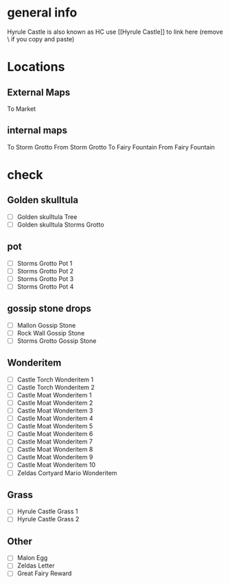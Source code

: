 # general info 
Hyrule Castle is also known as HC use \[\[Hyrule Castle]] to link here (remove \\ if you copy and paste)
# Locations
## External Maps
To Market
## internal maps
To Storm Grotto
From Storm Grotto
To Fairy Fountain 
From Fairy Fountain 
# check
## Golden skulltula
- [ ] Golden skulltula Tree
- [ ] Golden skulltula Storms Grotto
## pot
- [ ] Storms Grotto Pot 1
- [ ] Storms Grotto Pot 2
- [ ] Storms Grotto Pot 3
- [ ] Storms Grotto Pot 4
## gossip stone drops
- [ ] Mallon Gossip Stone
- [ ] Rock Wall Gossip Stone
- [ ] Storms Grotto Gossip Stone
## Wonderitem
- [ ] Castle Torch Wonderitem 1
- [ ] Castle Torch Wonderitem 2
- [ ] Castle Moat Wonderitem 1
- [ ] Castle Moat Wonderitem 2
- [ ] Castle Moat Wonderitem 3
- [ ] Castle Moat Wonderitem 4
- [ ] Castle Moat Wonderitem 5
- [ ] Castle Moat Wonderitem 6
- [ ] Castle Moat Wonderitem 7
- [ ] Castle Moat Wonderitem 8
- [ ] Castle Moat Wonderitem 9
- [ ] Castle Moat Wonderitem 10
- [ ] Zeldas Cortyard Mario Wonderitem
## Grass
- [ ] Hyrule Castle Grass 1
- [ ] Hyrule Castle Grass 2
## Other
- [ ] Malon Egg
- [ ] Zeldas Letter
- [ ] Great Fairy Reward